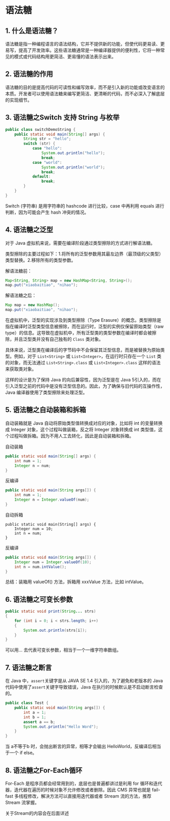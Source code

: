 # 语法糖

## 1. 什么是语法糖？

语法糖是指一种编程语言的语法结构，它并不提供新的功能，但使代码更易读、更易写，提高了开发效率。这些语法糖通常是一种编译器提供的便利性，它将一种常见的模式或代码结构用更简洁、更易懂的语法表示出来。

## 2. 语法糖的作用

语法糖的目的是提高代码的可读性和编写效率，而不是引入新的功能或改变语言的本质。开发者可以使用语法糖来编写更简洁、更清晰的代码，而不必深入了解底层的实现细节。

## 3. 语法糖之Switch 支持 String 与枚举

```java
public class switchDemoString {
    public static void main(String[] args) {
        String str = "hello";
        switch (str) {
            case "hello":
                System.out.println("hello");
                break;
            case "world":
                System.out.println("world");
                break;
            default:
                break;
        }
    }
}
```

Switch (字符串) 是用字符串的 hashcode 进行比较，case 中再利用 equals 进行判断，因为可能会产生 hash 冲突的情况。

## 4. 语法糖之泛型

对于 Java 虚拟机来说，需要在编译阶段通过类型擦除的方式进行解语法糖。

类型擦除的主要过程如下：1.将所有的泛型参数用其最左边界（最顶级的父类型）类型替换。2.移除所有的类型参数。

解语法糖前：

```java
Map<String, String> map = new HashMap<String, String>();
map.put("xiaobaitiao", "nihao");
```

解语法糖之后：

```java
Map map = new HashMap();
map.put("xiaobaitiao", "nihao");
```

在虚拟机中，泛型的实现涉及到类型擦除（Type Erasure）的概念。类型擦除是指在编译时泛型类型信息被擦除，而在运行时，泛型的实例仅保留原始类型（raw type）的信息。这导致在虚拟机中，所有泛型类的类型参数在编译时都会被擦除，并且泛型类并没有自己独有的 `Class` 类对象。

具体来说，泛型类在编译后的字节码中不会保留其泛型信息，而是被替换为原始类型。例如，对于 `List<String>` 或 `List<Integer>`，在运行时只存在一个 `List` 类的对象，而无法通过 `List<String>.class` 或 `List<Integer>.class` 这样的语法来获取类对象。

这样的设计是为了保持 Java 的向后兼容性，因为泛型是在 Java 5引入的，而在引入泛型之前的代码中是没有泛型信息的。因此，为了确保与旧代码的互操作性，Java 编译器使用了类型擦除来处理泛型。

## 5. 语法糖之自动装箱和拆箱

自动装箱就是 Java 自动将原始类型值转换成对应的对象，比如将 int 的变量转换成 Integer 对象，这个过程叫做装箱，反之将 Integer 对象转换成 int 类型值，这个过程叫做拆箱。因为不用人工去转化，因此是自动装箱和拆箱。

自动装箱

```java
public static void main(String[] args) {
    int num = 1;
    Integer n = num;
}
```

反编译

```java
public static void main(String args[]) {
    int num = 1;
    Integer n = Integer.valueOf(num);
}
```

自动拆箱

```
public static void main(String[] args) {
    Integer num = 10;
    int n = num;
}
```

反编译

```java
public static void main(String args[]) {
    Integer num = Integer.valueOf(10);
    int n = num.intValue();
}
```

总结：装箱用 valueOf() 方法，拆箱用 xxxValue 方法，比如 intValue。

## 6. 语法糖之可变长参数

```java
public static void print(String... strs)
{
    for (int i = 0; i < strs.length; i++)
    {
        System.out.println(strs[i]);
    }
}
```

可以用... 去代表可变长参数，相当于一个一维字符串数组。

## 7. 语法糖之断言

在 Java 中，`assert`关键字是从 JAVA SE 1.4 引入的，为了避免和老版本的 Java 代码中使用了`assert`关键字导致错误，Java 在执行的时候默认是不启动断言检查的。

```java
public class Test {
    public static void main(String args[]) {
        int a = 1;
        int b = 1;
        assert a == b;
        System.out.println("Hello Word");
    }
}
```

当 a不等于b 时，会抛出断言的异常，相等才会输出 HelloWorld，反编译后相当于一个 if else。

## 8. 语法糖之For-Each循环

For-Each 是程序员都会经常用到的，底层也是普遍都讲过是利用 for 循环和迭代器，迭代器在遍历的时候对象不允许修改或者删除。因此 CMS 异常也就是 fail-fast 多线程修改，解决方法可以直接用迭代器或者 Stream 流的方法，推荐 Stream 流掌握。

关于Stream的内容会在后面详述